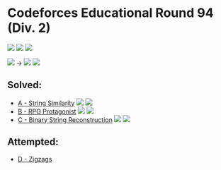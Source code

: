 # Codeforces Educational Round 94 (Div. 2)

![](https://img.shields.io/badge/Participation-5-blueviolet)
![](https://img.shields.io/badge/Rank-1766-blue)
![](https://img.shields.io/badge/Penalty-195-red)

![](https://img.shields.io/badge/Pupil-1345-lightgreen) →
![](https://img.shields.io/badge/Specialist-1766-cyan)
![](https://img.shields.io/badge/-%2B164-green)

## Solved:
* [A - String Similarity](https://codeforces.com/contest/1400/problem/A)
![](https://img.shields.io/badge/Time-00%3A10-yellowgreen)
![](https://img.shields.io/badge/Penalty-10-red)
* [B - RPG Protagonist](https://codeforces.com/contest/1400/problem/B)
![](https://img.shields.io/badge/Time-00%3A39-yellowgreen)
![](https://img.shields.io/badge/Penalty-49-red)
* [C - Binary String Reconstruction](https://codeforces.com/contest/1400/problem/C)
![](https://img.shields.io/badge/Time-01%3A14-yellowgreen)
![](https://img.shields.io/badge/Penalty-84-red)

## Attempted:
* [D - Zigzags](https://codeforces.com/contest/1400/problem/D)

